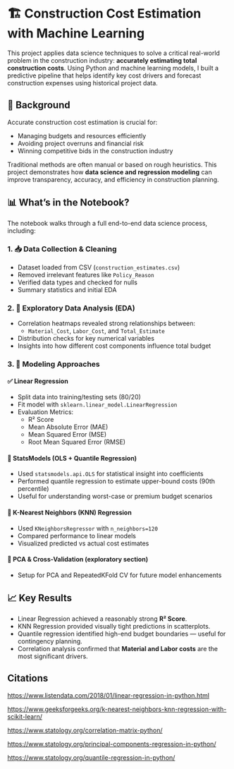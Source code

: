 # 🏗️ Construction Cost Estimation with Machine Learning

This project applies data science techniques to solve a critical real-world problem in the construction industry: **accurately estimating total construction costs**. Using Python and machine learning models, I built a predictive pipeline that helps identify key cost drivers and forecast construction expenses using historical project data.

## 🧾 Background

Accurate construction cost estimation is crucial for:
- Managing budgets and resources efficiently
- Avoiding project overruns and financial risk
- Winning competitive bids in the construction industry

Traditional methods are often manual or based on rough heuristics. This project demonstrates how **data science and regression modeling** can improve transparency, accuracy, and efficiency in construction planning.

## 📊 What’s in the Notebook?

The notebook walks through a full end-to-end data science process, including:

### 1. 📥 Data Collection & Cleaning
- Dataset loaded from CSV (`construction_estimates.csv`)
- Removed irrelevant features like `Policy_Reason`
- Verified data types and checked for nulls
- Summary statistics and initial EDA

### 2. 🔎 Exploratory Data Analysis (EDA)
- Correlation heatmaps revealed strong relationships between:
  - `Material_Cost`, `Labor_Cost`, and `Total_Estimate`
- Distribution checks for key numerical variables
- Insights into how different cost components influence total budget

### 3. 🤖 Modeling Approaches

#### ✅ Linear Regression
- Split data into training/testing sets (80/20)
- Fit model with `sklearn.linear_model.LinearRegression`
- Evaluation Metrics:
  - R² Score
  - Mean Absolute Error (MAE)
  - Mean Squared Error (MSE)
  - Root Mean Squared Error (RMSE)
  
#### 🧮 StatsModels (OLS + Quantile Regression)
- Used `statsmodels.api.OLS` for statistical insight into coefficients
- Performed quantile regression to estimate upper-bound costs (90th percentile)
- Useful for understanding worst-case or premium budget scenarios

#### 🧠 K-Nearest Neighbors (KNN) Regression
- Used `KNeighborsRegressor` with `n_neighbors=120`
- Compared performance to linear models
- Visualized predicted vs actual cost estimates

#### 🧪 PCA & Cross-Validation (exploratory section)
- Setup for PCA and RepeatedKFold CV for future model enhancements

## 📈 Key Results

- Linear Regression achieved a reasonably strong **R² Score**.
- KNN Regression provided visually tight predictions in scatterplots.
- Quantile regression identified high-end budget boundaries — useful for contingency planning.
- Correlation analysis confirmed that **Material and Labor costs** are the most significant drivers.

## Citations

 https://www.listendata.com/2018/01/linear-regression-in-python.html

 https://www.geeksforgeeks.org/k-nearest-neighbors-knn-regression-with-scikit-learn/

 https://www.statology.org/correlation-matrix-python/

 https://www.statology.org/principal-components-regression-in-python/

 https://www.statology.org/quantile-regression-in-python/
